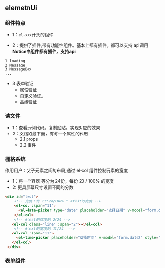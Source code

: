 ## elemetnUi

### 组件特点

- 1：`el-xxx`开头的组件

- 2：提供了插件,带有功能性组件。基本上都有插件。都可以支持 api调用
**Notice中组件都有插件，支持api**
~~~
1 loading
2 Message
3 MessageBox
...
~~~

- 3 表单验证
  - 属性验证
  - 自定义验证。
  - 高级验证

### 读文件
- 1：查看示例代码。复制贴贴。实现对应的效果
- 2：文档的最下面，有每一个属性的作用
  - 2.1 props 
  - 2.2 事件

### 栅格系统

作用用户：父子元素之间的布局,通过 el-col 组件控制元素的宽度

- 1：将一个容器 等分为 24份，每份 20 / 100% 的宽度
- 2: 更具屏幕尺寸设置不同的分数
~~~html
<div id="test">
    <!-- 宽度：为 11*24/100% * #test的宽度 -->
    <el-col :span="11">
      <el-date-picker type="date" placeholder="选择日期" v-model="form.date1" style="width: 100%;"></el-date-picker>
    </el-col>
    <!-- #test的欢度的 2/24 -->
   <el-col class="line" :span="2">-</el-col>
    <!-- #text的宽度的 11/24  -->
   <el-col :span="11">
     <el-time-picker placeholder="选择时间" v-model="form.date2" style="width: 100%;"></el-time-picker>
   </el-col>
 </div>   
~~~


### 表单组件

